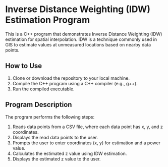 # Inverse Distance Weighting (IDW) Estimation Program

This is a C++ program that demonstrates Inverse Distance Weighting (IDW) estimation for spatial interpolation. IDW is a technique commonly used in GIS to estimate values at unmeasured locations based on nearby data points.

## How to Use

1. Clone or download the repository to your local machine.
2. Compile the C++ program using a C++ compiler (e.g., g++).
3. Run the compiled executable.

## Program Description

The program performs the following steps:

1. Reads data points from a CSV file, where each data point has x, y, and z coordinates.
2. Displays the read data points to the user.
3. Prompts the user to enter coordinates (x, y) for estimation and a power value.
4. Calculates the estimated z value using IDW estimation.
5. Displays the estimated z value to the user.

